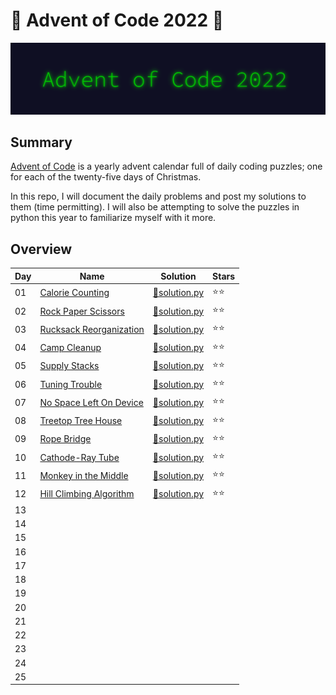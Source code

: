 # 🎄 Advent of Code 2022 🎄

![AoC2022 logo](https://raw.githubusercontent.com/ChristopherSterza/advent-of-code-2022/master/header.png)

## Summary

[Advent of Code](https://www.adventofcode.com/) is a yearly advent calendar full
of daily coding puzzles; one for each of the twenty-five days of Christmas.

In this repo, I will document the daily problems and post my solutions to them
(time permitting). I will also be attempting to solve the puzzles in python this
year to familiarize myself with it more.

## Overview

| Day | Name                                                            | Solution                                                                                                 | Stars |
| --- | --------------------------------------------------------------- | -------------------------------------------------------------------------------------------------------- | ----- |
| 01  | [Calorie Counting](https://adventofcode.com/2022/day/1)         | [🐍solution.py](https://github.com/ChristopherSterza/advent-of-code-2022/blob/master/day-01/solution.py) | ⭐⭐  |
| 02  | [Rock Paper Scissors](https://adventofcode.com/2022/day/2)      | [🐍solution.py](https://github.com/ChristopherSterza/advent-of-code-2022/blob/master/day-02/solution.py) | ⭐⭐  |
| 03  | [Rucksack Reorganization](https://adventofcode.com/2022/day/3)  | [🐍solution.py](https://github.com/ChristopherSterza/advent-of-code-2022/blob/master/day-03/solution.py) | ⭐⭐  |
| 04  | [Camp Cleanup](https://adventofcode.com/2022/day/4)             | [🐍solution.py](https://github.com/ChristopherSterza/advent-of-code-2022/blob/master/day-04/solution.py) | ⭐⭐  |
| 05  | [Supply Stacks](https://adventofcode.com/2022/day/5)            | [🐍solution.py](https://github.com/ChristopherSterza/advent-of-code-2022/blob/master/day-05/solution.py) | ⭐⭐  |
| 06  | [Tuning Trouble](https://adventofcode.com/2022/day/6)           | [🐍solution.py](https://github.com/ChristopherSterza/advent-of-code-2022/blob/master/day-06/solution.py) | ⭐⭐  |
| 07  | [No Space Left On Device](https://adventofcode.com/2022/day/7)  | [🐍solution.py](https://github.com/ChristopherSterza/advent-of-code-2022/blob/master/day-07/solution.py) | ⭐⭐  |
| 08  | [Treetop Tree House](https://adventofcode.com/2022/day/8)       | [🐍solution.py](https://github.com/ChristopherSterza/advent-of-code-2022/blob/master/day-08/solution.py) | ⭐⭐  |
| 09  | [Rope Bridge](https://adventofcode.com/2022/day/9)              | [🐍solution.py](https://github.com/ChristopherSterza/advent-of-code-2022/blob/master/day-09/solution.py) | ⭐⭐  |
| 10  | [Cathode-Ray Tube](https://adventofcode.com/2022/day/10)        | [🐍solution.py](https://github.com/ChristopherSterza/advent-of-code-2022/blob/master/day-10/solution.py) | ⭐⭐  |
| 11  | [Monkey in the Middle](https://adventofcode.com/2022/day/11)    | [🐍solution.py](https://github.com/ChristopherSterza/advent-of-code-2022/blob/master/day-11/solution.py) | ⭐⭐  |
| 12  | [Hill Climbing Algorithm](https://adventofcode.com/2022/day/12) | [🐍solution.py](https://github.com/ChristopherSterza/advent-of-code-2022/blob/master/day-12/solution.py) | ⭐⭐  |
| 13  |                                                                 |                                                                                                          |       |
| 14  |                                                                 |                                                                                                          |       |
| 15  |                                                                 |                                                                                                          |       |
| 16  |                                                                 |                                                                                                          |       |
| 17  |                                                                 |                                                                                                          |       |
| 18  |                                                                 |                                                                                                          |       |
| 19  |                                                                 |                                                                                                          |       |
| 20  |                                                                 |                                                                                                          |       |
| 21  |                                                                 |                                                                                                          |       |
| 22  |                                                                 |                                                                                                          |       |
| 23  |                                                                 |                                                                                                          |       |
| 24  |                                                                 |                                                                                                          |       |
| 25  |                                                                 |                                                                                                          |       |
